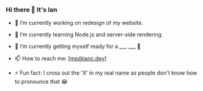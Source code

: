 ### Hi there 👋 It's Ian

- 🔭 I’m currently working on redesign of my website.
- 🌱 I’m currently learning Node.js and server-side rendering.
- 🎯 I’m currently getting myself ready for a ___ ___ 🤫

- 📫 How to reach me: [me@ianc.dev]
- ⚡ Fun fact: I cross out the 'X' in my real name as people don't know how to pronounce that 😂
